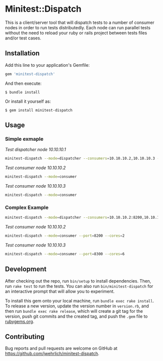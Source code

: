 # Minitest::Dispatch

This is a client/server tool that will dispatch tests to a number of consumer nodes in order to run tests distributedly. Each node can run parallel tests without the need to reload your ruby or rails project between tests files and/or test cases.

## Installation

Add this line to your application's Gemfile:

```ruby
gem 'minitest-dispatch'
```

And then execute:

    $ bundle install

Or install it yourself as:

    $ gem install minitest-dispatch

## Usage

### Simple exmaple
*Test dispatcher node 10.10.10.1*
```bash
minitest-dispatch --mode=dispatcher --consumers=10.10.10.2,10.10.10.3 --test-files=./test
```

*Test consumer node 10.10.10.2*
```bash
minitest-dispatch --mode=consumer
```

*Test consumer node 10.10.10.3*
```bash
minitest-dispatch --mode=consumer
```

### Complex Example
```bash
minitest-dispatch --mode=dispatcher --consumers=10.10.10.2:8200,10.10.10.3:8300 --test-files=./tests/unit,./tests/integration --load-path=./tests --junit-report-path=./my_reports
```

*Test consumer node 10.10.10.2*
```bash
minitest-dispatch --mode=consumer --port=8200 --cores=2
```

*Test consumer node 10.10.10.3*
```bash
minitest-dispatch --mode=consumer --port=8300 --cores=6
```

## Development

After checking out the repo, run `bin/setup` to install dependencies. Then, run `rake test` to run the tests. You can also run `bin/minitest-dispatch` for an interactive prompt that will allow you to experiment.

To install this gem onto your local machine, run `bundle exec rake install`. To release a new version, update the version number in `version.rb`, and then run `bundle exec rake release`, which will create a git tag for the version, push git commits and the created tag, and push the `.gem` file to [rubygems.org](https://rubygems.org).

## Contributing

Bug reports and pull requests are welcome on GitHub at https://github.com/jwehrlich/minitest-dispatch.

